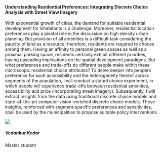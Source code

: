 <div class="row">
  <div class="col-sm-8">
    <h4 id="vedankur-kedar">Understanding Residential Preferences: Integrating Discrete Choice Analysis with Street View Imagery</h4>
    <p>
With exponential growth of cities, the demand for suitable residential development for inhabitants is a challenge. Moreover, residential location preferences play a pivotal role in the discussion on high density urban planning. But provision of all amenities is a difficult task considering the paucity of land as a resource; therefore, residents are required to choose among them. Having an affinity to personal green spaces as well as a proximal parking space, residents certainly exhibit different priorities, having cascading implications on the spatial development paradigms. But what preferences and trade-offs do different people make within these microscopic residential choice attributes? To delve deeper into people’s preference for such accessibility and the heterogeneity thereof across segments of the population, I will conduct a stated choice experiment, in which people will experience trade-offs between residential amenities, accessibility and price (incorporating street imagery). Subsequently, I will extract insights from the data using traditional discrete choice models and state-of-the-art computer vision-enriched discrete choice models. These insights, reinforced with segment-specific preferences and sensitivities, shall be used by the municipalities to propose suitable policy interventions.
    </p>
  </div>

  <div class="col-sm-4">
    <div class="card contact-card">
      <div class="row g-0">
        <div class="col-sm-3">
          <!-- <a href="https://www.tudelft.nl/en/"> -->
            <img src="{{ 'master-projects/avatars/vedankur.webp' | relative_url }}" class="contact-avatar">
          <!-- </a> -->
        </div>
        <div class="col-sm-9 gx-sm-3">
          <div class="card-body">
            <h5 class="card-title">Vedankur Kedar</h5>
            <p class="card-text">
              Master student<br>
              <!-- <a href="mailto:mail@tudelft.nl">some.address@student.tudelft.nl</a> -->
            </p>
          </div>
        </div>
      </div>
    </div>
  </div>

</div>
